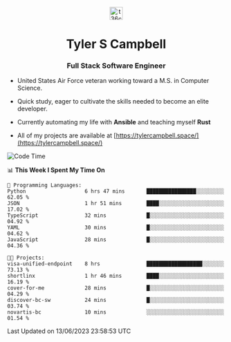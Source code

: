 <p align="center">
<a href="https://www.linkedin.com/in/t36campbell" target="blank"><img align="center" src="https://ik.imagekit.io/t36campbell/Portfolio/linkedin.png.original_m8bbGgPh6.png" alt="t36campbell" height="30" width="30" /></a>
</p>
<h1 align="center">Tyler S Campbell</h1>
<h3 align="center">Full Stack Software Engineer</h3>

* United States Air Force veteran working toward a M.S. in Computer Science.

* Quick study, eager to cultivate the skills needed to become an elite developer.

* Currently automating my life with **Ansible** and teaching myself **Rust**

* All of my projects are available at [https://tylercampbell.space/](https://tylercampbell.space/)

<!--START_SECTION:waka-->
![Code Time](http://img.shields.io/badge/Code%20Time-2%2C561%20hrs%2038%20mins-blue)

📊 **This Week I Spent My Time On** 

```text
💬 Programming Languages: 
Python                   6 hrs 47 mins       ████████████████░░░░░░░░░   62.05 % 
JSON                     1 hr 51 mins        ████░░░░░░░░░░░░░░░░░░░░░   17.02 % 
TypeScript               32 mins             █░░░░░░░░░░░░░░░░░░░░░░░░   04.92 % 
YAML                     30 mins             █░░░░░░░░░░░░░░░░░░░░░░░░   04.62 % 
JavaScript               28 mins             █░░░░░░░░░░░░░░░░░░░░░░░░   04.36 % 

🐱‍💻 Projects: 
visa-unified-endpoint    8 hrs               ██████████████████░░░░░░░   73.13 % 
shortlinx                1 hr 46 mins        ████░░░░░░░░░░░░░░░░░░░░░   16.19 % 
cover-for-me             28 mins             █░░░░░░░░░░░░░░░░░░░░░░░░   04.29 % 
discover-bc-sw           24 mins             █░░░░░░░░░░░░░░░░░░░░░░░░   03.74 % 
novartis-bc              10 mins             ░░░░░░░░░░░░░░░░░░░░░░░░░   01.54 % 
```


 Last Updated on 13/06/2023 23:58:53 UTC
<!--END_SECTION:waka-->
